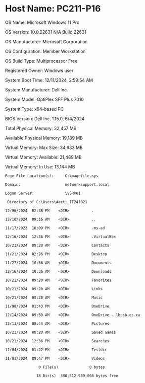 # Host Name:                 PC211-P16

OS Name:                   Microsoft Windows 11 Pro

OS Version:                10.0.22631 N/A Build 22631

OS Manufacturer:           Microsoft Corporation

OS Configuration:          Member Workstation

OS Build Type:             Multiprocessor Free

Registered Owner:          Windows user

System Boot Time:          12/11/2024, 2:59:54 AM

System Manufacturer:       Dell Inc.

System Model:              OptiPlex SFF Plus 7010

System Type:               x64-based PC

BIOS Version:              Dell Inc. 1.15.0, 6/4/2024

Total Physical Memory:     32,457 MB

Available Physical Memory: 19,189 MB

Virtual Memory: Max Size:  34,633 MB

Virtual Memory: Available: 21,489 MB

Virtual Memory: In Use:    13,144 MB
```
Page File Location(s):     C:\pagefile.sys

Domain:                    networksupport.local

Logon Server:              \\SRV01

 Directory of C:\Users\Aarti_IT241021

12/06/2024  02:38 PM    <DIR>          .

12/10/2024  09:16 AM    <DIR>          ..

11/17/2023  10:09 PM    <DIR>          .ms-ad

12/16/2024  12:36 PM    <DIR>          .VirtualBox

10/21/2024  09:20 AM    <DIR>          Contacts

11/21/2024  02:26 PM    <DIR>          Desktop

11/27/2024  10:56 AM    <DIR>          Documents

12/16/2024  10:36 AM    <DIR>          Downloads

10/21/2024  09:20 AM    <DIR>          Favorites

10/21/2024  09:20 AM    <DIR>          Links

10/21/2024  09:20 AM    <DIR>          Music

11/08/2024  01:43 PM    <DIR>          OneDrive

12/14/2024  09:59 AM    <DIR>          OneDrive - lbpsb.qc.ca

12/13/2024  08:44 AM    <DIR>          Pictures

10/21/2024  09:20 AM    <DIR>          Saved Games

10/21/2024  12:36 PM    <DIR>          Searches

11/04/2024  01:22 PM    <DIR>          Testdir

11/01/2024  08:47 PM    <DIR>          Videos

               0 File(s)              0 bytes

              18 Dir(s)  886,512,939,008 bytes free
```
